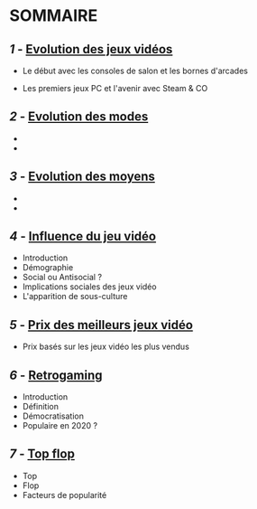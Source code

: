 # **SOMMAIRE**

## **_1_ -** [Evolution des jeux vidéos](https://github.com/kevinniel/jeux-video/blob/master/Histoire/Evolution_JV.md)

- Le début avec les consoles de salon et les bornes d'arcades

- Les premiers jeux PC et l'avenir avec Steam & CO

## **_2_ -** [Evolution des modes](Evolution_des_modes.md)
- 
- 

## **_3_ -** [Evolution des moyens](Evolution_des_moyens.md)
- 
- 

## **_4_ -** [Influence du jeu vidéo](Influence_JV_Culture.md)
- Introduction
- Démographie
- Social ou Antisocial ?
- Implications sociales des jeux vidéo
- L'apparition de sous-culture

## **_5_ -** [Prix des meilleurs jeux vidéo](Prix_des_meilleurs_JV.md)
- Prix basés sur les jeux vidéo les plus vendus

## **_6_ -** [Retrogaming](Retrogaming.md)
- Introduction
- Définition
- Démocratisation
- Populaire en 2020 ?

## **_7_ -** [Top flop](Top_flop.md)
- Top
- Flop
- Facteurs de popularité
